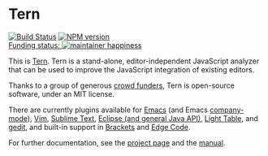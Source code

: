 # Tern

[![Build Status](https://secure.travis-ci.org/marijnh/tern.png)](http://travis-ci.org/marijnh/tern)
[![NPM version](https://img.shields.io/npm/v/tern.svg)](https://www.npmjs.org/package/tern)  
[Funding status: ![maintainer happiness](https://marijnhaverbeke.nl/fund/status_s.png?again)](https://marijnhaverbeke.nl/fund/)

This is [Tern][1]. Tern is a stand-alone, editor-independent
JavaScript analyzer that can be used to improve the JavaScript
integration of existing editors.

Thanks to a group of generous [crowd funders][2], Tern is open-source
software, under an MIT license.

There are currently plugins available for [Emacs][emacs] (and Emacs
[company-mode][cmode]), [Vim][vim], [Sublime Text][st], [Eclipse (and general Java API)][ec],
[Light Table][lt], and [gedit][gedit], and built-in support in
[Brackets][brackets] and [Edge Code][edge_code].

For further documentation, see the [project page][1] and the
[manual][3].

[1]: http://ternjs.net
[2]: http://www.indiegogo.com/projects/tern-intelligent-javascript-editing
[3]: http://ternjs.net/doc/manual.html

[emacs]: http://ternjs.net/doc/manual.html#emacs
[ec]: https://github.com/angelozerr/tern.java
[vim]: https://github.com/marijnh/tern_for_vim
[st]: https://github.com/marijnh/tern_for_sublime
[lt]: https://github.com/mortalapeman/LT-TernJS
[gedit]: https://github.com/Swatinem/tern_for_gedit
[brackets]: http://brackets.io
[edge_code]: http://html.adobe.com/edge/code
[cmode]: https://github.com/proofit404/company-tern
